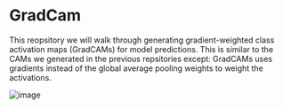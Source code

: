 # GradCam
This reopsitory we will walk through generating gradient-weighted class activation maps (GradCAMs) for model predictions.  This is similar to the CAMs we generated in the previous repsitories except: GradCAMs uses gradients instead of the global average pooling weights to weight the activations.    

![image](https://user-images.githubusercontent.com/64538407/112794654-eaccec00-906f-11eb-95aa-0f14ad839ab5.png)





